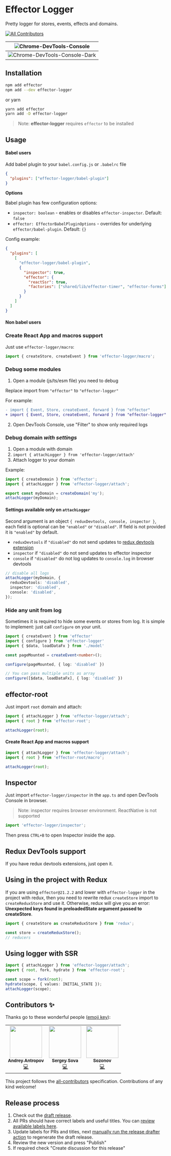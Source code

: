 # Effector Logger

Pretty logger for stores, events, effects and domains.

<!-- ALL-CONTRIBUTORS-BADGE:START - Do not remove or modify this section -->

[![All Contributors](https://img.shields.io/badge/all_contributors-3-orange.svg?style=flat-square)](#contributors-)

<!-- ALL-CONTRIBUTORS-BADGE:END -->

| ![Chrome-DevTools-Console](https://i.imgur.com/Pp4zPKy.png)      |
| ---------------------------------------------------------------- |
| ![Chrome-DevTools-Console-Dark](https://i.imgur.com/Vg54DsD.png) |

## Installation

```bash
npm add effector
npm add --dev effector-logger
```

or yarn

```bash
yarn add effector
yarn add -D effector-logger
```

> Note: **effector-logger** requires `effector` to be installed

## Usage
#### Babel users
Add babel plugin to your `babel.config.js` or `.babelrc` file

```json
{
  "plugins": ["effector-logger/babel-plugin"]
}
```

**Options**

Babel plugin has few configuration options:
- `inspector: boolean` - enables or disables `effector-inspector`. Default: `false`
- `effector: EffectorBabelPluginOptions` - overrides for underlying `effector/babel-plugin`. Default: `{}`

Config example:
```json
{
  "plugins": [
    [
      "effector-logger/babel-plugin",
      {
        "inspector": true,
        "effector": {
          "reactSsr": true,
          "factories": ["shared/lib/effector-timer", "effector-forms"]
        }
      }
    ]
  ]
}

```
#### Non babel users
### Create React App and macros support

Just use `effector-logger/macro`:

```js
import { createStore, createEvent } from 'effector-logger/macro';
```

### Debug some modules

1. Open a module (js/ts/esm file) you need to debug

Replace import from `"effector"` to `"effector-logger"`

For example:

```diff
- import { Event, Store, createEvent, forward } from "effector"
+ import { Event, Store, createEvent, forward } from "effector-logger"
```

2. Open DevTools Console, use "Filter" to show only required logs

### Debug domain _with settings_

1. Open a module with domain
2. `import { attachLogger } from 'effector-logger/attach'`
3. Attach logger to your domain

Example:

```ts
import { createDomain } from 'effector';
import { attachLogger } from 'effector-logger/attach';

export const myDomain = createDomain('my');
attachLogger(myDomain);
```

#### Settings available only on `attachLogger`

Second argument is an object `{ reduxDevtools, console, inspector }`, each field is optional can be `"enabled"` or `"disabled"`.
If field is not provided it is `"enabled"` by default.

- `reduxDevtools` if `"disabled"` do not send updates to [redux devtools extension](https://github.com/zalmoxisus/redux-devtools-extension)
- `inspector` if `"disabled"` do not send updates to effector inspector
- `console` if `"disabled"` do not log updates to `console.log` in browser devtools

```ts
// disable all logs
attachLogger(myDomain, {
  reduxDevtools: 'disabled',
  inspector: 'disabled',
  console: 'disabled',
});
```

### Hide any unit from log

Sometimes it is required to hide some events or stores from log.
It is simple to implement: just call `configure` on your unit.

```ts
import { createEvent } from 'effector'
import { configure } from 'effector-logger'
import { $data, loadDataFx } from './model'

const pageMounted = createEvent<number>();

configure(pageMounted, { log: 'disabled' })

// You can pass multiple units as array
configure([$data, loadDataFx], { log: 'disabled' })
```

## effector-root

Just import `root` domain and attach:

```js
import { attachLogger } from 'effector-logger/attach';
import { root } from 'effector-root';

attachLogger(root);
```

#### Create React App and macros support

```js
import { attachLogger } from 'effector-logger/attach';
import { root } from 'effector-root/macro';

attachLogger(root);
```

## Inspector

Just import `effector-logger/inspector` in the `app.ts` and open DevTools Console in browser. 

> Note: inspector requires browser environment. ReactNative is not supported

```js
import 'effector-logger/inspector';
```

Then press `CTRL+B` to open Inspector inside the app.

## Redux DevTools support

If you have redux devtools extensions, just open it.

## Using in the project with Redux

If you are using `effector@21.2.2` and lower with `effector-logger` in the project with redux, then you need to rewrite redux `createStore` import to `createReduxStore` and use it.
Otherwise, redux will give you an error: **Unexpected keys found in preloadedState argument passed to createStore**.

```ts
import { createStore as createReduxStore } from 'redux';

const store = createReduxStore();
// reducers
```

## Using logger with SSR

```ts
import { attachLogger } from 'effector-logger/attach';
import { root, fork, hydrate } from 'effector-root';

const scope = fork(root);
hydrate(scope, { values: INITIAL_STATE });
attachLogger(scope);
```

## Contributors ✨

Thanks go to these wonderful people ([emoji key](https://allcontributors.org/docs/en/emoji-key)):

<!-- ALL-CONTRIBUTORS-LIST:START - Do not remove or modify this section -->
<!-- prettier-ignore-start -->
<!-- markdownlint-disable -->
<table>
  <tr>
    <td align="center"><a href="https://github.com/Laiff"><img src="https://avatars0.githubusercontent.com/u/575885?v=4" width="100px;" alt=""/><br /><sub><b>Andrey Antropov</b></sub></a><br /><a href="https://github.com/sergeysova/effector-logger/commits?author=Laiff" title="Code">💻</a></td>
    <td align="center"><a href="https://sova.dev"><img src="https://avatars0.githubusercontent.com/u/5620073?v=4" width="100px;" alt=""/><br /><sub><b>Sergey Sova</b></sub></a><br /><a href="https://github.com/sergeysova/effector-logger/commits?author=sergeysova" title="Code">💻</a></td>
    <td align="center"><a href="https://github.com/Sozonov"><img src="https://avatars2.githubusercontent.com/u/1931637?v=4" width="100px;" alt=""/><br /><sub><b>Sozonov</b></sub></a><br /><a href="https://github.com/sergeysova/effector-logger/commits?author=Sozonov" title="Code">💻</a></td>
  </tr>
</table>

<!-- markdownlint-enable -->
<!-- prettier-ignore-end -->

<!-- ALL-CONTRIBUTORS-LIST:END -->

This project follows the [all-contributors](https://github.com/all-contributors/all-contributors) specification. Contributions of any kind welcome!

## Release process

1. Check out the [draft release](https://github.com/effector/logger/releases).
1. All PRs should have correct labels and useful titles. You can [review available labels here](https://github.com/effector/logger/blob/master/.github/release-drafter.yml).
1. Update labels for PRs and titles, next [manually run the release drafter action](https://github.com/effector/logger/actions/workflows/release-drafter.yml) to regenerate the draft release.
1. Review the new version and press "Publish"
1. If required check "Create discussion for this release"
